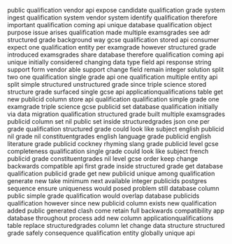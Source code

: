 public qualification vendor api expose candidate qualification grade system ingest qualification system vendor system identify qualification therefore important qualification coming api unique database qualification object purpose issue arises qualification made multiple examsgrades see adr structured grade background way gcse qualification stored api consumer expect one qualification entity per examgrade however structured grade introduced examsgrades share database therefore qualification coming api unique initially considered changing data type field api response string support form vendor able support change field remain integer solution split two one qualification single grade api one qualification multiple entity api split simple structured unstructured grade since triple science stored structure grade surfaced single gcse api applicationqualifications table get new publicid column store api qualification qualification simple grade one examgrade triple science gcse publicid set database qualification initially via data migration qualification structured grade built multiple examsgrades publicid column set nil public set inside structuredgrades json one per grade qualification structured grade could look like subject english publicid nil grade nil constituentgrades english language grade publicid english literature grade publicid cockney rhyming slang grade publicid level gcse completeness qualification single grade could look like subject french publicid grade constituentgrades nil level gcse order keep change backwards compatible api first grade inside structured grade get database qualification publicid grade get new publicid unique among qualification generate new take minimum next available integer publicids postgres sequence ensure uniqueness would posed problem still database column public simple grade qualification would overlap database publicids qualification however since new publicid column exists new qualification added public generated clash come retain full backwards compatibility app database throughout process add new column applicationqualifications table replace structuredgrades column let change data structure structured grade safely consequence qualification entity globally unique api